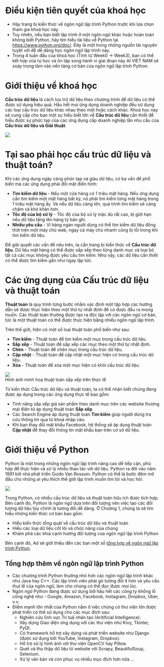 # Điều kiện tiên quyết của khoá học
- Hãy trang bị kiến thức về ngôn ngữ lập trình Python trước khi lựa chọn tham gia khoá học này. 
- Tuy nhiên, nếu bạn biết lập trình ở một ngôn ngữ khác hoặc hoàn toàn không biết Python, hãy tìm hiểu tài liệu về Python tại https://www.python.org/doc/. Đây là một trong những nguồn tài nguyên tuyệt vời để dễ dàng học ngôn ngữ lập trình này.
- Trong 4 tuần đầu của khoá học (Tính từ Week0 -> Week3), bạn có thể kết hợp vừa tự học và ôn tập song hành vì giai đoạn này AI VIET NAM sẽ xoáy trọng tâm vào nền tảng cơ bản của ngôn ngữ lập trình Python.

# Giới thiệu về khoá học

**Cấu trúc dữ liệu** là cách lưu trữ dữ liệu theo chương trình để dữ liệu có thể được sử dụng hiệu quả. Hầu hết mọi ứng dụng doanh nghiệp đều sử dụng các loại cấu trúc dữ liệu khác nhau theo một hoặc cách khác. Khoá học này sẽ cung cấp cho bạn một sự hiểu biết lớn về **Cấu trúc dữ liệu** cần thiết để hiểu được sự phức tạp của các ứng dụng cấp doanh nghiệp lẫn nhu cầu của **Cấu trúc dữ liệu và Giải thuật**.

![](https://www.onlinebooksreview.com/uploads/blog_images/2019/04/05_alfo.png)

# Tại sao phải học cấu trúc dữ liệu và thuật toán?
Khi các ứng dụng ngày càng phức tạp và giàu dữ liệu, có ba vấn đề phổ biến mà các ứng dụng phải đối mặt điển hình:

- **Tìm kiếm dữ liệu** - Nếu một cửa hàng có 1 triệu mặt hàng. Nếu ứng dụng cần tìm kiếm một mặt hàng bất kỳ, nó phải tìm kiếm từng mặt hàng trong 1 triệu mặt hàng ấy. Và nếu dữ liệu càng lớn, quá trình tìm kiếm sẽ càng chậm và khó khăn hơn.
- **Tốc độ của bộ xử lý** - Tốc độ của bộ xử lý mặc dù rất cao, bị giới hạn nếu dữ liệu tăng lên hàng tỷ bản ghi.
- **Nhiều yêu cầu** - Vì hàng ngàn người dùng có thể tìm kiếm dữ liệu đồng thời trên một máy chủ web, ngay cả máy chủ nhanh cũng bị lỗi trong khi tìm kiếm dữ liệu.

Để giải quyết các vấn đề nêu trên, ta cần trang bị kiến thức về **Cấu trúc dữ liệu**. Dữ liệu mặt hàng có thể được sắp xếp theo từng danh mục và loại bỏ tất cả các mục không được yêu cầu tìm kiếm. Như vậy, các dữ liệu cần thiết có thể được tìm kiếm gần như ngay lập tức.

# Các ứng dụng của Cấu trúc dữ liệu và thuật toán

**Thuật toán** là quy trình từng bước nhằm xác định một tập hợp các hướng dẫn sẽ được thực hiện theo một thứ tự nhất định để có được đầu ra mong muốn. Các thuật toán thường được tạo ra độc lập với các ngôn ngữ cơ bản, tức là một thuật toán có thể được thực hiện bằng nhiều ngôn ngữ lập trình.

Trên thế giới, hiện có một số loại thuật toán phổ biến như sau:
- **Tìm kiếm** - Thuật toán để tìm kiếm một mục trong cấu trúc dữ liệu.
- **Sắp xếp** - Thuật toán để sắp xếp các mục theo một thứ tự nhất định.
- **Chèn** - Thuật toán để chèn mục trong cấu trúc dữ liệu.
- **Cập nhật** - Thuật toán để cập nhật một mục hiện có trong cấu trúc dữ liệu.
- **Xóa** - Thuật toán để xóa một mục hiện có khỏi cấu trúc dữ liệu.

![](https://myexperiencelive.files.wordpress.com/2017/03/image1.png?w=700)
<br>Hình ảnh minh hoạ thuật toán sắp xếp trên thực tế

Từ kiến thức Cấu trúc dữ liệu và thuật toán, ta có thể nhận biết chúng đang được áp dụng trong các ứng dụng thực tế bao gồm:
- Tính năng sắp xếp giá sản phẩm theo danh mục trên các website thương mại điện tử áp dụng thuật toán **Sắp xếp**.
- Các Search Engine áp dụng thuật toán **Tìm kiếm** giúp người dùng tra cứu thông tin qua từ khoá nhập vào.
- Khi bạn thay đổi mật khẩu Facebook, hệ thống sẽ áp dụng thuật toán **Cập nhật** để thay đổi thông tin mật khẩu bạn trên cơ sở dữ liệu.

# Giới thiệu về Python

Python là một trong những ngôn ngữ lập trình nâng cao dễ tiếp cận, phù hợp để thực hiện và xử lý nhiều thao tác với dữ liệu. Python ra đời vào năm 1991 bởi nhà phát triển Guido Van Rossum. Python có thể là bước đệm mở đầu cho những ai yêu thích thế giới lập trình muốn tìm tòi và học hỏi.

![](https://www.python.org/static/community_logos/python-logo-master-v3-TM.png)

Trong Python, có nhiều cấu trúc dữ liệu và thuật toán hữu ích được tích hợp. Bên cạnh đó, Python là ngôn ngữ dựa trên đối tượng nên việc tạo các đối tượng dữ liệu tùy chỉnh là tương đối dễ dàng. Ở Chương 1, chúng ta sẽ tìm hiểu những kiến thức cơ bản bao gồm:
- Hiểu kiến thức tổng quát về cấu trúc dữ liệu và thuật toán
- Hiểu các loại dữ liệu cốt lõi và chức năng của chúng
- Khám phá các khía cạnh hướng đối tượng của ngôn ngữ lập trình Python

Bên cạnh đó, Ad sẽ giới thiệu đến các bạn một số [tổng hợp về ngôn ngữ lập trình Python](https://www.geeksforgeeks.org/python-programming-language/).

## Tổng hợp thêm về ngôn ngữ lập trình Python

- Các chương trình Python thường nhỏ hơn các ngôn ngữ lập trình khác như Java hay C++. Các lập trình viên phải gõ tương đối ít hơn và yêu cầu thụt lề của ngôn ngữ, làm cho chúng có thể đọc được mọi lúc.
- Ngôn ngữ Python đang được sử dụng bởi hầu hết các công ty khổng lồ công nghệ như - Google, Amazon, Facebook, Instagram, Dropbox, Uber, v.v.
- Điểm mạnh lớn nhất của Python nằm ở việc chúng có thư viện lớn được phát triển có thể sử dụng cho các mục đích sau:
  - Nghiên cứu lĩnh vực Trí tuệ nhân tạo (Aritificial Intelligence).
  - Xây dựng Giao diện ứng dụng với các thư viện như Kivy, Tkinter, PyQt.
  - Có framework hỗ trợ xây dựng và phát triển website như Django (được sử dụng bởi YouTube, Instagram, Dropbox).
  - Hỗ trợ xử lý hình ảnh với thư viện OpenCV hay Pillow.
  - Quét và thu thập dữ liệu từ website với Scrapy, BeautifulSoup, Selenium.
  - Xử lý văn bản và còn phục vụ nhiều mục đích hơn nữa ...



